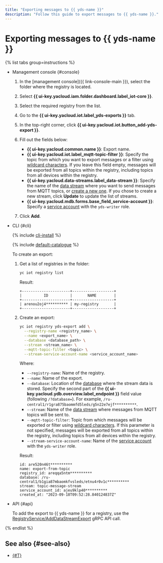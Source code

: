 ```yaml
---
title: "Exporting messages to {{ yds-name }}"
description: "Follow this guide to export messages to {{ yds-name }}."
---
```


# Exporting messages to {{ yds-name }}

{% list tabs group=instructions %}

- Management console {#console}

  1. In the [management console]({{ link-console-main }}), select the folder where the registry is located.
  1. Select **{{ ui-key.yacloud.iam.folder.dashboard.label_iot-core }}**.
  1. Select the required registry from the list.
  1. Go to the **{{ ui-key.yacloud.iot.label_yds-exports }}** tab.
  1. In the top-right corner, click **{{ ui-key.yacloud.iot.button_add-yds-export }}**.
  1. Fill out the fields below:

     * **{{ ui-key.yacloud.common.name }}**: Export name.
     * **{{ ui-key.yacloud.iot.label_mqtt-topic-filter }}**: Specify the topic from which you want to export messages or a filter using [wildcard characters](../concepts/topic/usage.md#wildcards). If you leave this field empty, messages will be exported from all topics within the registry, including topics from all devices within the registry.
     * **{{ ui-key.yacloud.data-streams.label_data-stream }}**: Specify the name of the [data stream](../../data-streams/concepts/glossary.md#stream-concepts) where you want to send messages from MQTT topics, or [create a new one](../../data-streams/operations/manage-streams.md#create-data-stream). If you chose to create a new stream, click **Update** to update the list of streams.
     * **{{ ui-key.yacloud.mdb.forms.base_field_service-account }}**: Specify a [service account](../../iam/concepts/users/service-accounts.md) with the `yds-writer` role.

  1. Click **Add**.

- CLI {#cli}

  {% include [cli-install](../../_includes/cli-install.md) %}

  {% include [default-catalogue](../../_includes/default-catalogue.md) %}

  To create an export:

  1. Get a list of registries in the folder:

     ```bash
     yc iot registry list
     ```

     Result:

     ```text
     +----------------------+-------------------+
     |          ID          |       NAME        |
     +----------------------+-------------------+
     | arenou2oj4********** | my-registry       |
     +----------------------+-------------------+
     ```

  1. Create an export:

     ```bash
     yc iot registry yds-export add \
       --registry-name <registry_name> \
       --name <export_name> \
       --database <database_path> \
       --stream <stream_name> \
       --mqtt-topic-filter <topic> \
       --stream-service-account-name <service_account_name>
     ```

     Where:

     * `--registry-name`: Name of the registry.
     * `--name`: Name of the export.
     * `--database`: Location of the [database](https://ydb.tech/en/docs/concepts/connect#database) where the stream data is stored. Specify the second part of the **{{ ui-key.yacloud.ydb.overview.label_endpoint }}** field value (following `/?database=`). For example, `/ru-central1/r1gra875baommfd5leds/g5n22e7ejf**********`.
     * `--stream`: Name of the [data stream](../../data-streams/concepts/glossary.md#stream-concepts) where messages from MQTT topics will be sent to.
     * `--mqtt-topic-filter`: Topic from which messages will be exported or filter using [wildcard characters](../concepts/topic/usage.md#wildcards). If this parameter is not specified, messages will be exported from all topics within the registry, including topics from all devices within the registry.
     * `--stream-service-account-name`: Name of the [service account](../../iam/concepts/users/service-accounts.md) with the `yds-writer` role.

     Result:

     ```text
     id: are520n46t**********
     name: export-from-topic
     registry_id: areqqa5ntm**********
     database: /ru-central1/b1gia87mbaomkfvsleds/etnu4r0v1c**********
     stream: topic-message-stream
     service_account_id: ajeu9klp40**********
     created_at: "2023-09-18T09:52:28.840124837Z"
     ```

- API {#api}

  To add the export to {{ yds-name }} for a registry, use the [RegistryService/AddDataStreamExport](../api-ref/grpc/registry_service.md#AddDataStreamExport) gRPC API call.

{% endlist %}

## See also {#see-also}

* [{#T}](../concepts/topic/usage.md#yds-export)
